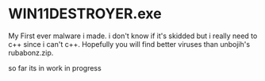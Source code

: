 # WIN11DESTROYER.exe
My First ever malware i made. i don't know if it's skidded but i really need to c++ since i can't c++.
Hopefully you will find better viruses than unbojih's rubabonz.zip.

so far its in work in progress
